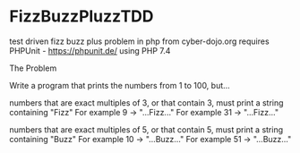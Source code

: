 # FizzBuzzPluzzTDD
test driven fizz buzz plus problem in php from cyber-dojo.org
requires PHPUnit - https://phpunit.de/
using PHP 7.4

The Problem

Write a program that prints the numbers from 1 to 100, but...

numbers that are exact multiples of 3, or that contain 3, must print a string containing "Fizz"
   For example 9 -> "...Fizz..."
   For example 31 -> "...Fizz..."

numbers that are exact multiples of 5, or that contain 5, must print a string containing "Buzz"
   For example 10 -> "...Buzz..."
   For example 51 -> "...Buzz..."
